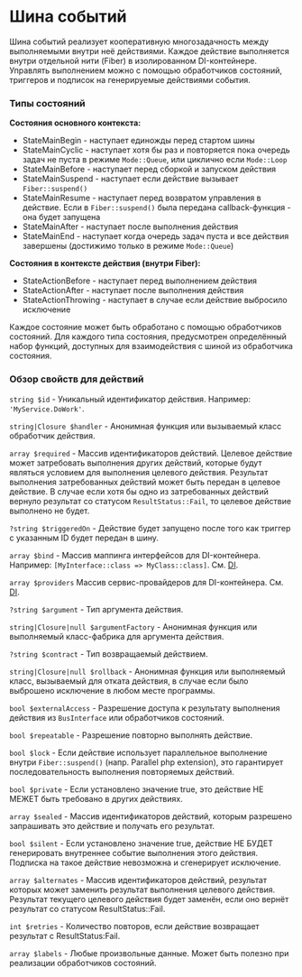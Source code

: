 # Шина событий

Шина событий реализует кооперативную многозадачность между выполняемыми внутри неё действиями. Каждое действие выполняется внутри отдельной нити (Fiber) в изолированном DI-контейнере. Управлять выполнением можно с помощью обработчиков состояний, триггеров и подписок на генерируемые действиями события.


### Типы состояний

**Состояния основного контекста:**

* StateMainBegin - наступает единожды перед стартом шины
* StateMainCyclic - наступает хотя бы раз и повторяется пока очередь задач не пуста в режиме `Mode::Queue`, или циклично если `Mode::Loop`
* StateMainBefore - наступает перед сборкой и запуском действия
* StateMainSuspend - наступает если действие вызывает `Fiber::suspend()`
* StateMainResume - наступает перед возвратом управления в действие. Если в `Fiber::suspend()` была передана callback-функция - она будет запущена
* StateMainAfter - наступает после выполнения действия
* StateMainEnd - наступает когда очередь задач пуста и все действия завершены (достижимо только в режиме `Mode::Queue`)

**Состояния в контексте действия (внутри Fiber):**

* StateActionBefore - наступает перед выполнением действия
* StateActionAfter - наступает после выполнения действия
* StateActionThrowing - наступает в случае если действие выбросило исключение

Каждое состояние может быть обработано с помощью обработчиков состояний. Для каждого типа состояния, предусмотрен определённый набор функций, доступных для взаимодействия с шиной из обработчика состояния.


### Обзор свойств для действий

`string $id` - Уникальный идентификатор действия. Например: `'MyService.DoWork'`.

`string|Closure $handler` - Анонимная функция или вызываемый класс обработчик действия.

`array $required` - Массив идентификаторов действий. Целевое действие может затребовать выполнения других действий, которые будут являться условием для выполнения целевого действия. Результат выполнения затребованных действий может быть передан в целевое действие. В случае если хотя бы одно из затребованных действий вернуло результат со статусом `ResultStatus::Fail`, то целевое действие выполнено не будет.

`?string $triggeredOn` - Действие будет запущено после того как триггер с указанным ID будет передан в шину.

`array $bind` - Массив маппинга интерфейсов для DI-контейнера. Например: `[MyInterface::class => MyClass::class]`. См. [DI](https://github.com/duyler/dependency-injection).

`array $providers` Массив сервис-провайдеров для DI-контейнера. См. [DI](https://github.com/duyler/dependency-injection).

`?string $argument` - Тип аргумента действия.

`string|Closure|null $argumentFactory` - Анонимная функция или выполняемый класс-фабрика для аргумента действия.

`?string $contract` - Тип возвращаемый действием.

`string|Closure|null $rollback` - Анонимная функция или выполняемый класс, вызываемый для отката действия, в случае если было выброшено исключение в любом месте программы.

`bool $externalAccess` - Разрешение доступа к результату выполнения действия из `BusInterface` или обработчиков состояний.

`bool $repeatable` - Разрешение повторно выполнять действие.

`bool $lock` - Если действие использует параллельное выполнение внутри `Fiber::suspend()` (напр. Parallel php extension), это гарантирует последовательность выполнения повторяемых действий.

`bool $private` - Если установлено значение true, это действие НЕ МЕЖЕТ быть требовано в других действиях.

`array $sealed` - Массив идентификаторов действий, которым разрешено запрашивать это действие и получать его результат.

`bool $silent` - Если установлено значение true, действие НЕ БУДЕТ генерировать внутреннее событие выполнения этого действия. Подписка на такое действие невозможна и сгенерирует исключение.

`array $alternates` - Массив идентификаторов действий, результат которых может заменить результат выполнения целевого действия. Результат текущего целевого действия будет заменён, если оно вернёт результат со статусом ResultStatus::Fail.

`int $retries` - Количество повторов, если действие возвращает результат с ResultStatus:Fail.

`array $labels` - Любые произвольные данные. Может быть полезно при реализации обработчиков состояний.
